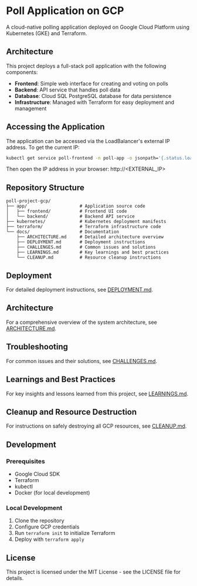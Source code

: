 # Poll Application on GCP

A cloud-native polling application deployed on Google Cloud Platform using Kubernetes (GKE) and Terraform.

## Architecture

This project deploys a full-stack poll application with the following components:

- **Frontend**: Simple web interface for creating and voting on polls
- **Backend**: API service that handles poll data
- **Database**: Cloud SQL PostgreSQL database for data persistence
- **Infrastructure**: Managed with Terraform for easy deployment and management

## Accessing the Application

The application can be accessed via the LoadBalancer's external IP address. To get the current IP:

```bash
kubectl get service poll-frontend -n poll-app -o jsonpath='{.status.loadBalancer.ingress[0].ip}'
```

Then open the IP address in your browser: http://<EXTERNAL_IP>

## Repository Structure

```
poll-project-gcp/
├── app/                    # Application source code
│   ├── frontend/           # Frontend UI code
│   └── backend/            # Backend API service
├── kubernetes/             # Kubernetes deployment manifests
├── terraform/              # Terraform infrastructure code
└── docs/                   # Documentation
    ├── ARCHITECTURE.md     # Detailed architecture overview
    ├── DEPLOYMENT.md       # Deployment instructions
    ├── CHALLENGES.md       # Common issues and solutions
    ├── LEARNINGS.md        # Key learnings and best practices
    └── CLEANUP.md          # Resource cleanup instructions
```

## Deployment

For detailed deployment instructions, see [DEPLOYMENT.md](docs/DEPLOYMENT.md).

## Architecture

For a comprehensive overview of the system architecture, see [ARCHITECTURE.md](docs/ARCHITECTURE.md).

## Troubleshooting

For common issues and their solutions, see [CHALLENGES.md](docs/CHALLENGES.md).

## Learnings and Best Practices

For key insights and lessons learned from this project, see [LEARNINGS.md](docs/LEARNINGS.md).

## Cleanup and Resource Destruction

For instructions on safely destroying all GCP resources, see [CLEANUP.md](docs/CLEANUP.md).

## Development

### Prerequisites

- Google Cloud SDK
- Terraform
- kubectl
- Docker (for local development)

### Local Development

1. Clone the repository
2. Configure GCP credentials
3. Run `terraform init` to initialize Terraform
4. Deploy with `terraform apply`

## License

This project is licensed under the MIT License - see the LICENSE file for details. 